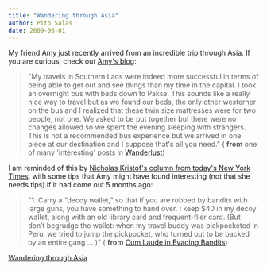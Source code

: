 ```yaml
---
title: "Wandering through Asia"
author: Pito Salas
date: 2009-06-01
---
```




My friend Amy just recently arrived from an incredible trip through Asia. If
you are curious, check out [Amy's
blog](<http://asquires.blogspot.com/2009_01_01_archive.html>):

> "My travels in Southern Laos were indeed more successful in terms of being
> able to get out and see things than my time in the capital. I took an
> overnight bus with beds down to Pakse. This sounds like a really nice way to
> travel but as we found our beds, the only other westerner on the bus and I
> realized that these twin size mattresses were for two people, not one. We
> asked to be put together but there were no changes allowed so we spent the
> evening sleeping with strangers. This is not a recommended bus experience
> but we arrived in one piece at our destination and I suppose that's all you
> need." ( **from** one of many 'interesting' posts in
> [Wanderlust](<http://asquires.blogspot.com/2009_01_01_archive.html>))

I am reminded of this by [Nicholas Kristof's column from today's New York
Times](<http://www.nytimes.com/2009/05/31/opinion/31kristof.html?_r=1&ref=opinion>),
with some tips that Amy might have found interesting (not that she needs tips)
if it had come out 5 months ago:

> "1\. Carry a “decoy wallet,” so that if you are robbed by bandits with large
> guns, you have something to hand over. I keep $40 in my decoy wallet, along
> with an old library card and frequent-flier card. (But don’t begrudge the
> wallet: when my travel buddy was pickpocketed in Peru, we tried to jump the
> pickpocket, who turned out to be backed by an entire gang … )" ( **from**
> [Cum Laude in Evading
> Bandits](<http://www.nytimes.com/2009/05/31/opinion/31kristof.html?_r=1&ref=opinion>))


[Wandering through Asia](None)
